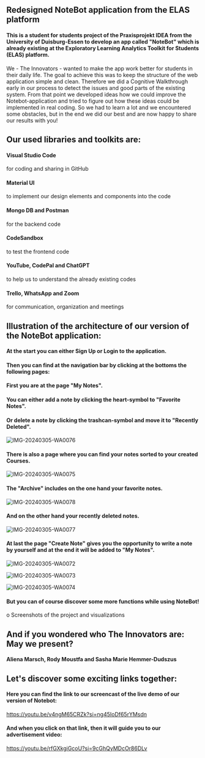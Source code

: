 ## Redesigned NoteBot application from the ELAS platform

#### This is a student for students project of the Praxisprojekt IDEA from the University of Duisburg-Essen to develop an app called "NoteBot" which is already existing at the Exploratory Learning Analytics Toolkit for Students (ELAS) platform.

We - The Innovators - wanted to make the app work better for students in their daily life. 
The goal to achieve this was to keep the structure of the web application simple and clean. 
Therefore we did a Cognitive Walkthrough early in our process to detect the issues and good parts of the existing system.
From that point we developed ideas how we could improve the Notebot-application and tried to figure out how these ideas could be implemented in real coding.
So we had to learn a lot and we encountered some obstacles, but in the end we did our best and are now happy to share our results with you!


## Our used libraries and toolkits are:


#### Visual Studio Code
for coding and sharing in GitHub

#### Material UI
to implement our design elements and components into the code

#### Mongo DB and Postman
for the backend code

#### CodeSandbox
to test the frontend code

#### YouTube, CodePal and ChatGPT
to help us to understand the already existing codes

#### Trello, WhatsApp and Zoom
for communication, organization and meetings


## Illustration of the architecture of our version of the NoteBot application:


#### At the start you can either Sign Up or Login to the application.
#### Then you can find at the navigation bar by clicking at the bottoms the following pages: 

#### First you are at the page "My Notes".
#### You can either add a note by clicking the heart-symbol to "Favorite Notes".


#### Or delete a note by clicking the trashcan-symbol and move it to "Recently Deleted".

![IMG-20240305-WA0076](https://github.com/AlienaEloisa/elas-official/assets/148063774/f811410a-9b31-4995-ac97-a227876e6384)


#### There is also a page where you can find your notes sorted to your created Courses.



![IMG-20240305-WA0075](https://github.com/AlienaEloisa/elas-official/assets/148063774/1553d4bd-868f-4974-bca5-2d03da06880e)


#### The "Archive" includes on the one hand your favorite notes.


![IMG-20240305-WA0078](https://github.com/AlienaEloisa/elas-official/assets/148063774/685ea12b-2925-4b21-89c2-58e24a09a640)


#### And on the other hand your recently deleted notes.

![IMG-20240305-WA0077](https://github.com/AlienaEloisa/elas-official/assets/148063774/1de9b3b3-864b-4916-b37e-95be309fbcdb)


#### At last the page "Create Note" gives you the opportunity to write a note by yourself and at the end it will be added to "My Notes".

![IMG-20240305-WA0072](https://github.com/AlienaEloisa/elas-official/assets/148063774/68d7a2c4-15c6-40d3-a389-98ac53cf8fe0)

![IMG-20240305-WA0073](https://github.com/AlienaEloisa/elas-official/assets/148063774/c1d03f35-30cf-423f-b2d5-fd04b9a0ce7d)

![IMG-20240305-WA0074](https://github.com/AlienaEloisa/elas-official/assets/148063774/b30d8201-68d7-44f9-ab6a-8b87297bc2c5)


#### But you can of course discover some more functions while using NoteBot!

o Screenshots of the project and visualizations



## And if you wondered who The Innovators are: May we present?


#### Aliena Marsch, Rody Moustfa and Sasha Marie Hemmer-Dudszus


## Let's discover some exciting links together:


#### Here you can find the link to our screencast of the live demo of our version of Notebot:

https://youtu.be/v4ngM65CRZk?si=ng45IoDf65rYMsdn 


#### And when you click on that link, then it will guide you to our advertisement video:

https://youtu.be/rfGXkgiGcoU?si=9cGhQyMDcOr86DLv

